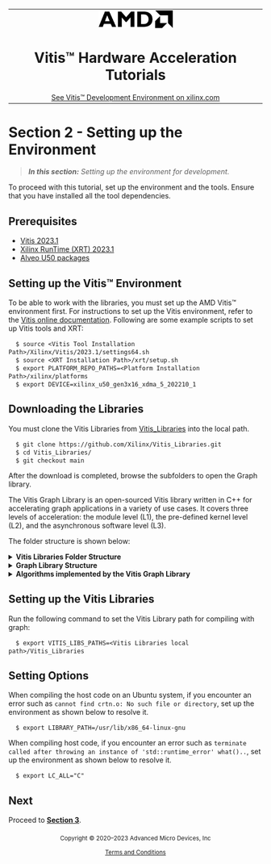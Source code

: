 <table width="100%">
 <tr width="100%">
    <td align="center"><img src="https://raw.githubusercontent.com/Xilinx/Image-Collateral/main/xilinx-logo.png" width="30%"/><h1>Vitis™ Hardware Acceleration Tutorials</h1>
    <a href="https://www.xilinx.com/products/design-tools/vitis.html">See Vitis™ Development Environment on xilinx.com</a>
    </td>
 </tr>
</table>

# Section 2 - Setting up the Environment

> **_In this section:_**  _Setting up the environment for development._

To proceed with this tutorial, set up the environment and the tools. Ensure that you have installed all the tool dependencies.

## Prerequisites

 - [Vitis 2023.1](https://www.xilinx.com/support/download/index.html/content/xilinx/en/downloadNav/vitis.html)
 - [Xilinx RunTime (XRT) 2023.1](https://xilinx.github.io/XRT/)
 - [Alveo U50 packages](https://www.xilinx.com/products/boards-and-kits/alveo/u50.html)

## Setting up the Vitis&trade; Environment

To be able to work with the libraries, you must set up the AMD Vitis™ environment first. For instructions to set up the Vitis environment, refer to the [Vitis online documentation](https://docs.xilinx.com/r/en-US/ug1393-vitis-application-acceleration/Setting-Up-the-Environment-to-Run-the-Vitis-Software-Platform). Following are some example scripts to set up Vitis tools and XRT:

```
  $ source <Vitis Tool Installation Path>/Xilinx/Vitis/2023.1/settings64.sh
  $ source <XRT Installation Path>/xrt/setup.sh
  $ export PLATFORM_REPO_PATHS=<Platform Installation Path>/xilinx/platforms
  $ export DEVICE=xilinx_u50_gen3x16_xdma_5_202210_1
```

## Downloading the Libraries

You must clone the Vitis Libraries from [Vitis_Libraries](https://github.com/Xilinx/Vitis_Libraries) into the local path.

```
  $ git clone https://github.com/Xilinx/Vitis_Libraries.git
  $ cd Vitis_Libraries/
  $ git checkout main 
```

After the download is completed, browse the subfolders to open the Graph library.

The Vitis Graph Library is an open-sourced Vitis library written in C++ for accelerating graph applications in a variety of use cases. It covers three levels of acceleration: the module level (L1), the pre-defined kernel level (L2), and the asynchronous software level (L3).

The folder structure is shown below:

<details>  <summary><b> Vitis Libraries Folder Structure </b></summary>
 <pre><code>  
 Vitis_Libraries/
├── Jenkinsfile
├── LICENSE.txt
├── README.md
├── blas/
├── codec/
├── data_analytics/
├── data_compression/
├── data_mover/
├── database/
├── dsp/
├── graph/
├── hpc/
├── motor_control/
├── quantitative_finance/
├── security/
├── solver/
├── sparse/
├── ultrasound/
├── utils/
└── vision/
 </code></pre>
</details>


<details>  <summary><b> Graph Library Structure </b></summary>
 <pre><code>  
graph/
├── Jenkinsfile
├── L1
│   ├── README.md
│   ├── include
│   ├── tests
├── L2
│   ├── README.md
│   ├── benchmarks
│   ├── include
│   ├── meta
│   ├── tests
├── L3
│   ├── README.md
│   ├── demo
│   ├── include
│   ├── lib
│   ├── meta
│   ├── src
│   ├── tests
├── LICENSE.txt
├── README.md
├── docs
│   ├── Doxyfile_L2
│   ├── Doxyfile_L3
│   ├── Makefile
│   ├── Makefile.sphinx
│   ├── _build
│   ├── _static
│   ├── _templates
│   ├── benchmark.rst
│   ├── conf.py
│   ├── guide_L1
│   ├── guide_L2
│   ├── guide_L3
│   ├── images
│   ├── index.rst
│   ├── overview.rst
│   ├── plugin
│   ├── release.rst
│   ├── tutorial.rst
├── ext
│   ├── make_utility
│   ├── xcl2
├── library.json
├── plugin
    ├── README.md
 </code></pre>
</details>


<details>  <summary><b> Algorithms implemented by the Vitis Graph Library  </b></summary>  
 <br>
 
  - **Similarity analysis**: Cosine Similarity, Jaccard Similarity.
  - **Classification**: k-nearest Neighbor, maximal independent set.
  - **Centrality analysis**: PageRank.
  - **Pathfinding**: Single Source Shortest Path (SSSP), Multi-Sources Shortest Path (MSSP), Minimum Spanning Tree, and Estimated Diameter.
  - **Connectivity analysis**: Weakly Connected Components and Strongly Connected Components.
  - **Community detection**: Louvain Modularity (From 22.1, Louvain API can support large-scale graphs), Label Propagation, and Triangle Count.
  - **Search**: Breadth-First Search and 2-Hop Search.
  - **Graph Format**: Renumber, Calculate Degree, and Format Conversion between CSR and CSC.
 
</details>

## Setting up the Vitis Libraries

Run the following command to set the Vitis Library path for compiling with graph:

```
  $ export VITIS_LIBS_PATHS=<Vitis Libraries local path>/Vitis_Libraries
```

## Setting Options

When compiling the host code on an Ubuntu system, if you encounter an error such as ```cannot find crtn.o: No such file or directory```, set up the environment as shown below to resolve it.

```
  $ export LIBRARY_PATH=/usr/lib/x86_64-linux-gnu
```

When compiling host code, if you encounter an error such as ```terminate called after throwing an instance of 'std::runtime_error' what()..```, set up the environment as shown below to resolve it.

```
  $ export LC_ALL="C"
```

## Next

Proceed to [**Section 3**](../03-Application/README.md).

<p class="sphinxhide" align="center"><sub>Copyright © 2020–2023 Advanced Micro Devices, Inc</sub></p>

<p class="sphinxhide" align="center"><sup><a href="https://www.amd.com/en/corporate/copyright">Terms and Conditions</a></sup></p>
